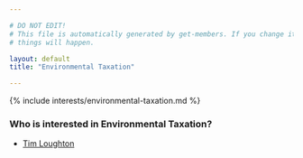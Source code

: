 ```yaml
---

# DO NOT EDIT!
# This file is automatically generated by get-members. If you change it, bad
# things will happen.

layout: default
title: "Environmental Taxation"

---
```


{% include interests/environmental-taxation.md %}

### Who is interested in Environmental Taxation?


* [Tim Loughton](/members/tim-loughton.html)
